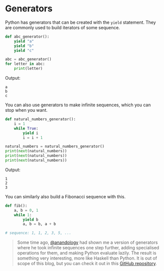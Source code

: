# Generators

Python has generators that can be created with the `yield` statement. They are commonly
used to build iterators of some sequence.

```python
def abc_generator():
    yield "a"
    yield "b"
    yield "c"

abc = abc_generator()
for letter in abc:
    print(letter)
```

Output:

```
a
b
c
```

You can also use generators to make infinite sequences, which you can stop when you want.

```python
def natural_numbers_generator():
    i = 1
    while True:
        yield i
        i = i + 1

natural_numbers = natural_numbers_generator()
print(next(natural_numbers))
print(next(natural_numbers))
print(next(natural_numbers))
```

Output:

```
1
2
3
```

You can similarly also build a Fibonacci sequence with this.

```python
def fib():
    a, b = 0, 1
    while 1:
        yield b
        a, b = b, a + b

# sequence: 1, 1, 2, 3, 5, ...
```

> Some time ago, [@anandology](https://anandology.com) had shown me a version of generators where he took infinite
> sequences one step further, adding specialised operations for them, and making Python evaluate lazily. The result
> is something very interesting, more like Haskell than Python. It is out of scope of this blog, but you can check
> it out in this [GitHub repository](https://github.com/anandology/python-magic-show#fun-with-infinite-sequences).

